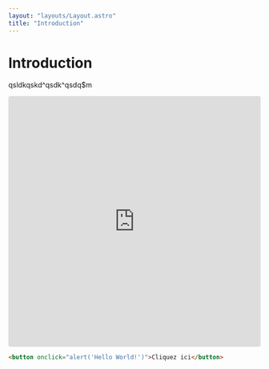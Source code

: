 ```yaml
---
layout: "layouts/Layout.astro"
title: "Introduction"
---
```


# Introduction

qsldkqskd^qsdk^qsdq$m


<iframe src="https://codesandbox.io/embed/d8h68j?view=preview&module=%2Findex.html"
     style="width:100%; height: 500px; border:0; border-radius: 4px; overflow:hidden;"
     title="td2"
     allow="accelerometer; ambient-light-sensor; camera; encrypted-media; geolocation; gyroscope; hid; microphone; midi; payment; usb; vr; xr-spatial-tracking"
     sandbox="allow-forms allow-modals allow-popups allow-presentation allow-same-origin allow-scripts"
   ></iframe>
   
```html
<button onclick="alert('Hello World!')">Cliquez ici</button>
```